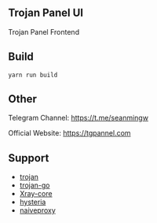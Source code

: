 ## Trojan Panel UI

Trojan Panel Frontend

## Build

```
yarn run build
```

## Other

Telegram Channel: https://t.me/seanmingw

Official Website: https://tgpannel.com

## Support

- [trojan](https://github.com/trojan-gfw/trojan)
- [trojan-go](https://github.com/p4gefau1t/trojan-go)
- [Xray-core](https://github.com/XTLS/Xray-core)
- [hysteria](https://github.com/HyNetwork/hysteria)
- [naiveproxy](https://github.com/klzgrad/naiveproxy)
